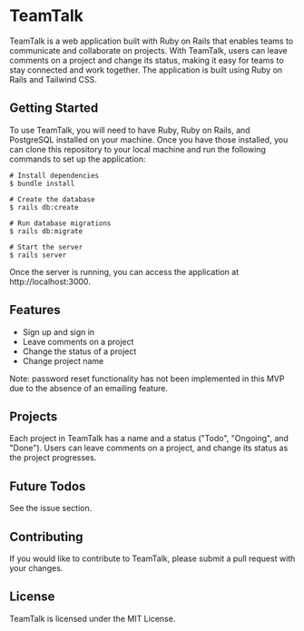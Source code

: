 # TeamTalk
TeamTalk is a web application built with Ruby on Rails that enables teams to communicate and collaborate on projects. With TeamTalk, users can leave comments on a project and change its status, making it easy for teams to stay connected and work together. The application is built using Ruby on Rails and Tailwind CSS.

## Getting Started
To use TeamTalk, you will need to have Ruby, Ruby on Rails, and PostgreSQL installed on your machine. Once you have those installed, you can clone this repository to your local machine and run the following commands to set up the application:
```
# Install dependencies
$ bundle install

# Create the database
$ rails db:create

# Run database migrations
$ rails db:migrate

# Start the server
$ rails server
```
Once the server is running, you can access the application at http://localhost:3000.

## Features
- Sign up and sign in
- Leave comments on a project
- Change the status of a project
- Change project name

Note: password reset functionality has not been implemented in this MVP due to the absence of an emailing feature.

## Projects
Each project in TeamTalk has a name and a status ("Todo", "Ongoing", and "Done"). Users can leave comments on a project, and change its status as the project progresses.

## Future Todos
See the issue section.

## Contributing
If you would like to contribute to TeamTalk, please submit a pull request with your changes.

## License
TeamTalk is licensed under the MIT License.
